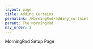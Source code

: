 ```yaml
---
layout: page
title: Adding Curtains
permalink: /MorningRod/adding_curtains
parent: The MorningRod
nav_order: 2
---
```


MorningRod Setup Page

